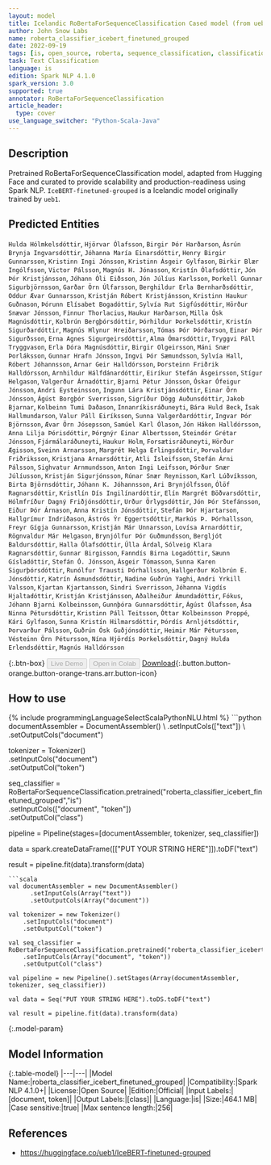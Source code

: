 ```yaml
---
layout: model
title: Icelandic RoBertaForSequenceClassification Cased model (from ueb1)
author: John Snow Labs
name: roberta_classifier_icebert_finetuned_grouped
date: 2022-09-19
tags: [is, open_source, roberta, sequence_classification, classification]
task: Text Classification
language: is
edition: Spark NLP 4.1.0
spark_version: 3.0
supported: true
annotator: RoBertaForSequenceClassification
article_header:
  type: cover
use_language_switcher: "Python-Scala-Java"
---
```


## Description

Pretrained RoBertaForSequenceClassification model, adapted from Hugging Face and curated to provide scalability and production-readiness using Spark NLP. `IceBERT-finetuned-grouped` is a Icelandic model originally trained by `ueb1`.

## Predicted Entities

`Hulda Hólmkelsdóttir`, `Hjörvar Ólafsson`, `Birgir Þór Harðarson`, `Ásrún Brynja Ingvarsdóttir`, `Jóhanna María Einarsdóttir`, `Henry Birgir Gunnarsson`, `Kristinn Ingi Jónsson`, `Kristinn Ásgeir Gylfason`, `Birkir Blær Ingólfsson`, `Victor Pálsson`, `Magnús H. Jónasson`, `Kristín Ólafsdóttir`, `Jón Þór Kristjánsson`, `Jóhann Óli Eiðsson`, `Jón Júlíus Karlsson`, `Þorkell Gunnar Sigurbjörnsson`, `Garðar Örn Úlfarsson`, `Berghildur Erla Bernharðsdóttir`, `Oddur Ævar Gunnarsson`, `Kristján Róbert Kristjánsson`, `Kristinn Haukur Guðnason`, `Þórunn Elísabet Bogadóttir`, `Sylvía Rut Sigfúsdóttir`, `Hörður Snævar Jónsson`, `Finnur Thorlacius`, `Haukur Harðarson`, `Milla Ósk Magnúsdóttir`, `Kolbrún Bergþórsdóttir`, `Þórhildur Þorkelsdóttir`, `Kristín Sigurðardóttir`, `Magnús Hlynur Hreiðarsson`, `Tómas Þór Þórðarson`, `Einar Þór Sigurðsson`, `Erna Agnes Sigurgeirsdóttir`, `Alma Ómarsdóttir`, `Tryggvi Páll Tryggvason`, `Erla Dóra Magnúsdóttir`, `Birgir Olgeirsson`, `Máni Snær Þorláksson`, `Gunnar Hrafn Jónsson`, `Ingvi Þór Sæmundsson`, `Sylvía Hall`, `Róbert Jóhannsson`, `Arnar Geir Halldórsson`, `Þorsteinn Friðrik Halldórsson`, `Arnhildur Hálfdánardóttir`, `Eiríkur Stefán Ásgeirsson`, `Stígur Helgason`, `Valgerður Árnadóttir`, `Bjarni Pétur Jónsson`, `Óskar Ófeigur Jónsson`, `Andri Eysteinsson`, `Ingunn Lára Kristjánsdóttir`, `Einar Örn Jónsson`, `Ágúst Borgþór Sverrisson`, `Sigríður Dögg Auðunsdóttir`, `Jakob Bjarnar`, `Kolbeinn Tumi Daðason`, `Innanríkisráðuneyti`, `Bára Huld Beck`, `Ísak Hallmundarson`, `Valur Páll Eiríksson`, `Sunna Valgerðardóttir`, `Ingvar Þór Björnsson`, `Ævar Örn Jósepsson`, `Samúel Karl Ólason`, `Jón Hákon Halldórsson`, `Anna Lilja Þórisdóttir`, `Þórgnýr Einar Albertsson`, `Steindór Grétar Jónsson`, `Fjármálaráðuneyti`, `Haukur Holm`, `Forsætisráðuneyti`, `Hörður Ægisson`, `Sveinn Arnarsson`, `Margrét Helga Erlingsdóttir`, `Þorvaldur Friðriksson`, `Kristjana Arnarsdóttir`, `Atli Ísleifsson`, `Stefán Árni Pálsson`, `Sighvatur Arnmundsson`, `Anton Ingi Leifsson`, `Þórður Snær Júlíusson`, `Kristján Sigurjónsson`, `Rúnar Snær Reynisson`, `Karl Lúðvíksson`, `Birta Björnsdóttir`, `Jóhann K. Jóhannsson`, `Ari Brynjólfsson`, `Ólöf Ragnarsdóttir`, `Kristlín Dís Ingilínardóttir`, `Elín Margrét Böðvarsdóttir`, `Hólmfríður Dagný Friðjónsdóttir`, `Urður Örlygsdóttir`, `Jón Þór Stefánsson`, `Eiður Þór Árnason`, `Anna Kristín Jónsdóttir`, `Stefán Þór Hjartarson`, `Hallgrímur Indriðason`, `Ástrós Ýr Eggertsdóttir`, `Markús Þ. Þórhallsson`, `Freyr Gígja Gunnarsson`, `Kristján Már Unnarsson`, `Lovísa Arnardóttir`, `Rögnvaldur Már Helgason`, `Brynjólfur Þór Guðmundsson`, `Bergljót Baldursdóttir`, `Halla Ólafsdóttir`, `Úlla Árdal`, `Sólveig Klara Ragnarsdóttir`, `Gunnar Birgisson`, `Fanndís Birna Logadóttir`, `Sæunn Gísladóttir`, `Stefán Ó. Jónsson`, `Ásgeir Tómasson`, `Sunna Karen Sigurþórsdóttir`, `Runólfur Trausti Þórhallsson`, `Hallgerður Kolbrún E. Jónsdóttir`, `Katrín Ásmundsdóttir`, `Nadine Guðrún Yaghi`, `Andri Yrkill Valsson`, `Kjartan Kjartansson`, `Sindri Sverrisson`, `Jóhanna Vigdís Hjaltadóttir`, `Kristján Kristjánsson`, `Aðalheiður Ámundadóttir`, `Fókus`, `Jóhann Bjarni Kolbeinsson`, `Gunnþóra Gunnarsdóttir`, `Ágúst Ólafsson`, `Ása Ninna Pétursdóttir`, `Kristinn Páll Teitsson`, `Óttar Kolbeinsson Proppé`, `Kári Gylfason`, `Sunna Kristín Hilmarsdóttir`, `Þórdís Arnljótsdóttir`, `Þorvarður Pálsson`, `Guðrún Ósk Guðjónsdóttir`, `Heimir Már Pétursson`, `Vésteinn Örn Pétursson`, `Nína Hjördís Þorkelsdóttir`, `Dagný Hulda Erlendsdóttir`, `Magnús Halldórsson`

{:.btn-box}
<button class="button button-orange" disabled>Live Demo</button>
<button class="button button-orange" disabled>Open in Colab</button>
[Download](https://s3.amazonaws.com/auxdata.johnsnowlabs.com/public/models/roberta_classifier_icebert_finetuned_grouped_is_4.1.0_3.0_1663603111907.zip){:.button.button-orange.button-orange-trans.arr.button-icon}

## How to use



<div class="tabs-box" markdown="1">
{% include programmingLanguageSelectScalaPythonNLU.html %}
```python
documentAssembler = DocumentAssembler() \
    .setInputCols(["text"]) \
    .setOutputCols("document")

tokenizer = Tokenizer() \
    .setInputCols("document") \
    .setOutputCol("token")

seq_classifier = RoBertaForSequenceClassification.pretrained("roberta_classifier_icebert_finetuned_grouped","is") \
    .setInputCols(["document", "token"]) \
    .setOutputCol("class")
    
pipeline = Pipeline(stages=[documentAssembler, tokenizer, seq_classifier])

data = spark.createDataFrame([["PUT YOUR STRING HERE"]]).toDF("text")

result = pipeline.fit(data).transform(data)
```
```scala
val documentAssembler = new DocumentAssembler() 
      .setInputCols(Array("text")) 
      .setOutputCols(Array("document"))
      
val tokenizer = new Tokenizer()
    .setInputCols("document")
    .setOutputCol("token")
 
val seq_classifier = RoBertaForSequenceClassification.pretrained("roberta_classifier_icebert_finetuned_grouped","is") 
    .setInputCols(Array("document", "token"))
    .setOutputCol("class")
   
val pipeline = new Pipeline().setStages(Array(documentAssembler, tokenizer, seq_classifier))

val data = Seq("PUT YOUR STRING HERE").toDS.toDF("text")

val result = pipeline.fit(data).transform(data)
```
</div>

{:.model-param}
## Model Information

{:.table-model}
|---|---|
|Model Name:|roberta_classifier_icebert_finetuned_grouped|
|Compatibility:|Spark NLP 4.1.0+|
|License:|Open Source|
|Edition:|Official|
|Input Labels:|[document, token]|
|Output Labels:|[class]|
|Language:|is|
|Size:|464.1 MB|
|Case sensitive:|true|
|Max sentence length:|256|

## References

- https://huggingface.co/ueb1/IceBERT-finetuned-grouped